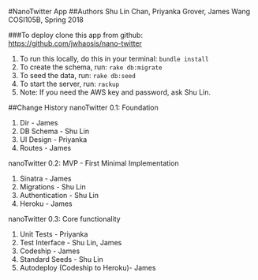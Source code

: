 
#NanoTwitter App
##Authors
Shu Lin Chan,
Priyanka Grover,
James Wang
COSI105B, Spring 2018


###To deploy
clone this app from github: https://github.com/jwhaosis/nano-twitter

1. To run this locally, do this in your terminal:
``````bundle install``````
2. To create the schema, run:
`````rake db:migrate`````
3. To seed the data, run:
````rake db:seed````
4. To start the server, run:
````rackup````
5. Note: If you need the AWS key and password, ask Shu Lin.


##Change History
nanoTwitter 0.1: Foundation
1. Dir - James
2. DB Schema - Shu Lin
3. UI Design - Priyanka
4. Routes - James

nanoTwitter 0.2: MVP - First Minimal Implementation
1. Sinatra - James
2. Migrations - Shu Lin
3. Authentication - Shu Lin
4. Heroku - James

nanoTwitter 0.3: Core functionality
1. Unit Tests - Priyanka
2. Test Interface - Shu Lin, James
3. Codeship - James
4. Standard Seeds - Shu Lin
5. Autodeploy (Codeship to Heroku)- James


